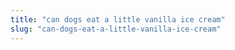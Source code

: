 ```yaml
---
title: "can dogs eat a little vanilla ice cream"
slug: "can-dogs-eat-a-little-vanilla-ice-cream"
---
```


